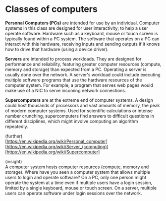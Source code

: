 # Classes of computers

**Personal Computers (PCs)** are intended for use by an individual. Computer
systems in this class are designed for user interactivity; to help a user
operate software. Hardware such as a keyboard, mouse or touch screen is
typically found within a PC system. The software that operates on a PC can
interact with this hardware, receiving inputs and sending outputs if it knows
how to drive that hardware (using a device driver).

**Servers** are intended to process workloads. They are designed for performance
and reliability, featuring greater computer resources (compute, memory and
storage) than expected from a PC. Operating a server is usually done over the
network. A server's workload could include executing multiple software programs
that use the hardware resources of the computer system. For example, a program
that serves web pages would make use of a NIC to serve incoming network
connections.

**Supercomputers** are at the extreme end of computer systems. A design could
host thousands of processors and vast amounts of memory, the peak of modern
computer systems. Used for scientific calculations or intense number crunching,
supercomputers find answers to difficult questions in different disciplines,
which might involve computing an algorithm repeatedly.

(further)  
[https://en.wikipedia.org/wiki/Personal_computer]  
[https://en.wikipedia.org/wiki/Server_(computing)]  
[https://en.wikipedia.org/wiki/Supercomputer]

(insight)  
A computer system hosts computer resources (compute, memory and storage). Where
have you seen a computer system that allows multiple users to login and operate
software? On a PC, only one person might operate the system at a time even if
multiple users have a login session, limited by a single keyboard, mouse or
touch screen. On a server, multiple users can operate software under login
sessions over the network.
